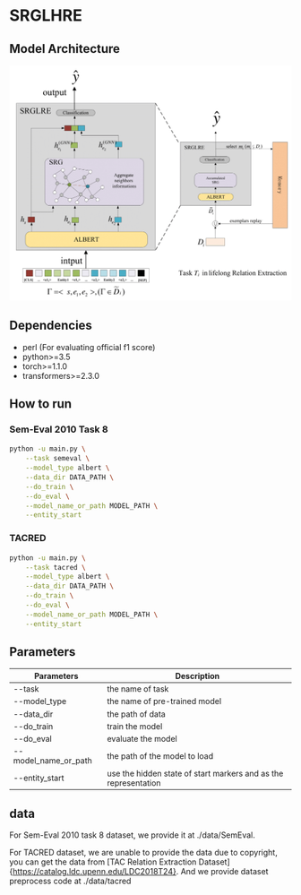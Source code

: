 # SRGLHRE
## Model Architecture
![](fig/modelv2-1.png)

## Dependencies

- perl (For evaluating official f1 score)
- python>=3.5
- torch>=1.1.0
- transformers>=2.3.0

## How to run
### Sem-Eval 2010 Task 8
```bash
python -u main.py \
    --task semeval \
    --model_type albert \
    --data_dir DATA_PATH \
    --do_train \
    --do_eval \
    --model_name_or_path MODEL_PATH \
    --entity_start 
```
### TACRED
```bash
python -u main.py \
    --task tacred \
    --model_type albert \
    --data_dir DATA_PATH \
    --do_train \
    --do_eval \
    --model_name_or_path MODEL_PATH \
    --entity_start
```

## Parameters


| Parameters| Description|
|--|--|
| --task | the name of task|
|--model_type             |the name of pre-trained model|
|--data_dir               |the path of data|
|--do_train               |train the model|
|--do_eval                |evaluate the model|
|--model_name_or_path     |the path of the model to load|
|--entity_start           |use the hidden state of start markers <e1s> and <e2s> as the representation|

## data
For Sem-Eval 2010 task 8 dataset, we provide it at ./data/SemEval.


For TACRED dataset, we are unable to provide the data due to copyright, you can get the data from [TAC Relation Extraction Dataset] {https://catalog.ldc.upenn.edu/LDC2018T24}. And we provide dataset preprocess code at ./data/tacred
